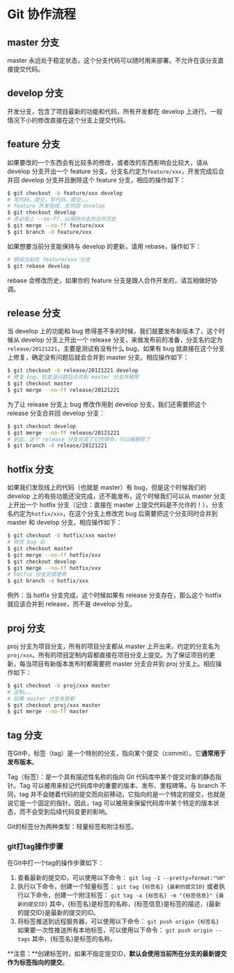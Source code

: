 # Git 协作流程

## master 分支

master 永远处于稳定状态，这个分支代码可以随时用来部署。不允许在该分支直接提交代码。

## develop 分支

开发分支，包含了项目最新的功能和代码，所有开发都在 develop 上进行。一般情况下小的修改直接在这个分支上提交代码。

## feature 分支

如果要改的一个东西会有比较多的修改，或者改的东西影响会比较大，请从 develop 分支开出一个 feature 分支，分支名约定为`feature/xxx`，开发完成后合并回 develop 分支并且删除这个 feature 分支，相应的操作如下：

```bash
$ git checkout -b feature/xxx develop
# 写代码，提交，写代码，提交。。。
# feature 开发完成，合并回 develop
$ git checkout develop
# 务必加上 --no-ff，以保持分支的合并历史
$ git merge --no-ff feature/xxx
$ git branch -d feature/xxx
```

如果想要当前分支能保持与 develop 的更新，请用 rebase，操作如下：

```bash
# 假设当前在 feature/xxx 分支
$ git rebase develop
```

rebase 会修改历史，如果你的 feature 分支是跟人合作开发的，请互相做好协调。

## release 分支

当 develop 上的功能和 bug 修得差不多的时候，我们就要发布新版本了，这个时候从 develop 分支上开出一个 release 分支，来做发布前的准备，分支名约定为`release/20121221`，主要是测试有没有什么 bug，如果有 bug 就直接在这个分支上修复，确定没有问题后就会合并到 master 分支。相应操作如下：

```bash
$ git checkout -b release/20121221 develop
# 修复 bug、检查没问题后合并到 master 分支并删除
$ git checkout master
$ git merge --no-ff release/20121221
```

为了让 release 分支上 bug 修改作用到 develop 分支，我们还需要把这个 release 分支合并回 develop 分支：

```bash
$ git checkout develop
$ git merge --no-ff release/20121221
# 到此，这个 release 分支完成了它的使命，可以被删除了
$ git branch -d release/20121221
```

## hotfix 分支

如果我们发现线上的代码（也就是 master）有 bug，但是这个时候我们的 develop 上的有些功能还没完成，还不能发布，这个时候我们可以从 master 分支上开出一个 hotfix 分支（记住：直接在 master 上提交代码是不允许的！），分支名约定为`hotfix/xxx`，在这个分支上修改完 bug 后需要把这个分支同时合并到 master 和 develop 分支。相应操作如下：

```bash
$ git checkout -b hotfix/xxx master
# 修完 bug 后
$ git checkout master
$ git merge --no-ff hotfix/xxx
$ git checkout develop
$ git merge --no-ff hotfix/xxx
# hotfix 分支完成使命
$ git branch -d hotfix/xxx
```

例外：当 hotfix 分支完成，这个时候如果有 release 分支存在，那么这个 hotfix 就应该合并到 release，而不是 develop 分支。

## proj 分支

proj 分支为项目分支，所有的项目分支都从 master 上开出来，约定的分支名为`proj/xxx`。所有的项目定制内容都直接在项目分支上提交。为了保证项目的更新，每当项目有新版本发布时都需要把 master 分支合并到 proj 分支上。相应操作如下：



```bash
$ git checkout -b proj/xxx master
# 定制。。。
# 如果 master 分支有更新
$ git checkout proj/xxx master
$ git merge --no-ff master
```

## tag 分支

在Git中，标签（tag）是一个特别的分支，指向某个提交（commit）。它**通常用于发布版本**。

Tag（标签）：是一个具有描述性名称的指向 Git 代码库中某个提交对象的静态指针。Tag 可以被用来标记代码库中的重要的版本、发布、里程碑等。与 branch 不同，tag 并不会随着代码的提交而向前移动，它指向的是一个特定的提交，也就是说它是一个固定的指针。因此，tag 可以被用来保留代码库中某个特定的版本状态，而不会受到后续代码变更的影响。

Git的标签分为两种类型：轻量标签和附注标签。

### git打tag操作步骤

在Git中打一个tag的操作步骤如下：

1. 查看最新的提交ID，可以使用以下命令：
   `git log -1 --pretty=format:"%H"`
2. 执行以下命令，创建一个轻量标签：
   `git tag {标签名} {最新的提交ID}`
   或者执行以下命令，创建一个附注标签：
   `git tag -a {标签名} -m "{标签信息}" {最新的提交ID}`
   其中，{标签名}是标签的名称，{标签信息}是标签的描述，{最新的提交ID}是最新的提交的ID。
3. 将标签推送到远程服务器，可以使用以下命令：
   `git push origin {标签名}`
   如果要一次性推送所有本地标签，可以使用以下命令：
   `git push origin --tags`
   其中，{标签名}是标签的名称。

**注意：**创建标签时，如果不指定提交ID，**默认会使用当前所在分支的最新提交作为标签指向的提交**。
